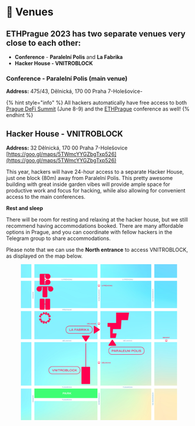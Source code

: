 # 🏨 Venues

## **ETHPrague 2023** has two separate venues very close to each other:

* **Conference** - **Paralelní Polis** and **La Fabrika**
* **Hacker House - VNITROBLOCK**

### Conference - Paralelní Polis (main venue)&#x20;

**Address:** 475/43, Dělnická, 170 00 Praha 7-Holešovice-

{% hint style="info" %}
All hackers automatically have free access to both [Prague DeFi Summit](https://praguedefisummit.com/) (June 8-9) and the [ETHPrague](https://ethprague.com/) conference as well!
{% endhint %}

## Hacker House - VNITROBLOCK

**Address:** 32 Dělnická, 170 00 Praha 7-Holešovice [https://goo.gl/maps/5TWmcYYGZbgTxp526](https://goo.gl/maps/5TWmcYYGZbgTxp526)

This year, hackers will have 24-hour access to a separate Hacker House, just one block (80m) away from Paralelní Polis. This pretty awesome building with great inside garden vibes will provide ample space for productive work and focus for hacking, while also allowing for convenient access to the main conferences.

**Rest and sleep**

There will be room for resting and relaxing at the hacker house, but we still recommend having accommodations booked. There are many affordable options in Prague, and you can coordinate with fellow hackers in the Telegram group to share accommodations.

Please note that we can use the **North entrance** to access VNITROBLOCK, as displayed on the map below.

<figure><img src="../.gitbook/assets/mapa_2_2_.jpg" alt=""><figcaption></figcaption></figure>

